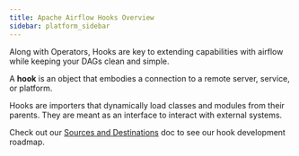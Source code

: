 ```yaml
---
title: Apache Airflow Hooks Overview
sidebar: platform_sidebar
---
```


Along with Operators, Hooks are key to extending capabilities with airflow while keeping your DAGs clean and simple.

A **hook** is an object that embodies a connection to a remote server, service, or platform.

Hooks are importers that dynamically load classes and modules from their parents. They are meant as an interface to interact with external systems.

Check out our [Sources and Destinations](../sources-and-destinations.html) doc to see our hook development roadmap.